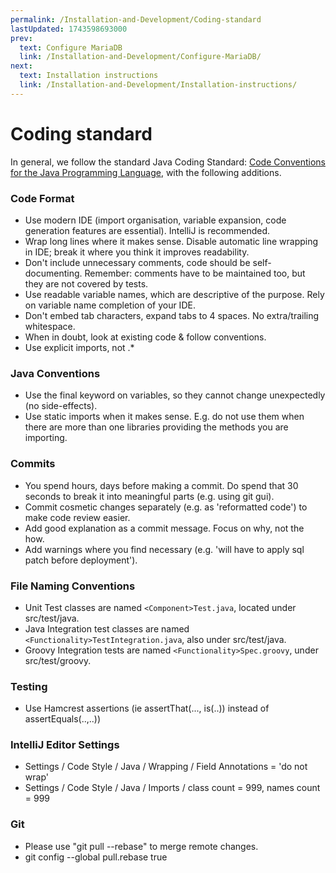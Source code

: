 ```yaml
---
permalink: /Installation-and-Development/Coding-standard
lastUpdated: 1743598693000
prev:
  text: Configure MariaDB
  link: /Installation-and-Development/Configure-MariaDB/
next:
  text: Installation instructions
  link: /Installation-and-Development/Installation-instructions/
---
```


# Coding standard

In general, we follow the standard Java Coding Standard: [Code Conventions for the Java Programming Language](https://www.oracle.com/java/technologies/javase/codeconventions-contents.html), with the following additions.

### Code Format
* Use modern IDE (import organisation, variable expansion, code generation features are essential). IntelliJ is recommended.
* Wrap long lines where it makes sense. Disable automatic line wrapping in IDE; break it where you think it improves readability.
* Don't include unnecessary comments, code should be self-documenting. Remember: comments have to be maintained too, but they are not covered by tests.
* Use readable variable names, which are descriptive of the purpose. Rely on variable name completion of your IDE.
* Don't embed tab characters, expand tabs to 4 spaces. No extra/trailing whitespace.
* When in doubt, look at existing code & follow conventions.
* Use explicit imports, not .*

### Java Conventions
* Use the final keyword on variables, so they cannot change unexpectedly (no side-effects).
* Use static imports when it makes sense. E.g. do not use them when there are more than one libraries providing the methods you are importing.

### Commits
* You spend hours, days before making a commit. Do spend that 30 seconds to break it into meaningful parts (e.g. using git gui).
* Commit cosmetic changes separately (e.g. as 'reformatted code') to make code review easier.
* Add good explanation as a commit message. Focus on why, not the how.
* Add warnings where you find necessary (e.g. 'will have to apply sql patch before deployment').

### File Naming Conventions
* Unit Test classes are named `<Component>Test.java`, located under src/test/java.
* Java Integration test classes are named `<Functionality>TestIntegration.java`, also under src/test/java.
* Groovy Integration tests are named `<Functionality>Spec.groovy`, under src/test/groovy.

### Testing
* Use Hamcrest assertions (ie assertThat(..., is(..)) instead of assertEquals(..,..))

### IntelliJ Editor Settings
* Settings / Code Style / Java / Wrapping / Field Annotations = 'do not wrap'
* Settings / Code Style / Java / Imports / class count = 999, names count = 999

### Git

* Please use "git pull --rebase" to merge remote changes.
* git config --global pull.rebase true
